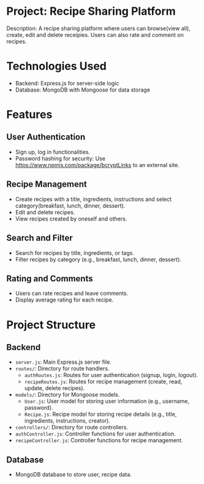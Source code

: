 # Project: Recipe Sharing Platform
Description: A recipe sharing platform where users can browse(view all), create, edit and delete receipies. Users can also rate and comment on recipes.

# Technologies Used
- Backend: Express.js for server-side logic
- Database: MongoDB with Mongoose for data storage

# Features

## User Authentication
- Sign up, log in functionalities.
- Password hashing for security: Use https://www.npmjs.com/package/bcryptLinks to an external site.

## Recipe Management
- Create recipes with a title, ingredients, instructions and select category(breakfast, lunch, dinner, dessert).
- Edit and delete recipes.
- View recipes created by oneself and others.

## Search and Filter
- Search for recipes by title, ingredients, or tags.
- Filter recipes by category (e.g., breakfast, lunch, dinner, dessert).

## Rating and Comments
- Users can rate recipes and leave comments.
- Display average rating for each recipe.


# Project Structure

## Backend
- `server.js`: Main Express.js server file.
- `routes/`: Directory for route handlers.
    - `authRoutes.js`: Routes for user authentication (signup, login, logout).
    - `recipeRoutes.js`: Routes for recipe management (create, read, update, delete recipes).
- `models/`: Directory for Mongoose models.
    - `User.js`: User model for storing user information (e.g., username, password).
    - `Recipe.js`: Recipe model for storing recipe details (e.g., title, ingredients, instructions, creator).
- `controllers/`: Directory for route controllers.
- `authController.js`: Controller functions for user authentication.
- `recipeController.js`: Controller functions for recipe management.

## Database
- MongoDB database to store user, recipe data.